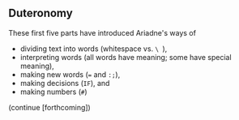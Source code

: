 ## Duteronomy

These first five parts have introduced Ariadne's ways of

* dividing text into words (whitespace vs. `\ `),
* interpreting words (all words have meaning; some have special meaning),
* making new words (`=` and `:;`),
* making decisions (`IF`), and
* making numbers (`#`)

(continue \[forthcoming\])
